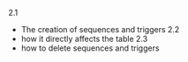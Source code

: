 2.1
- The creation of sequences and triggers
2.2
- how it directly affects the table
2.3
- how to delete sequences and triggers